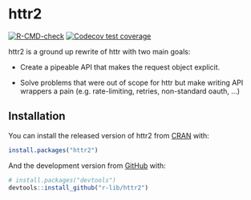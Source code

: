 
<!-- README.md is generated from README.Rmd. Please edit that file -->

# httr2

<!-- badges: start -->

[![R-CMD-check](https://github.com/r-lib/httr2/workflows/R-CMD-check/badge.svg)](https://github.com/r-lib/httr2/actions)
[![Codecov test
coverage](https://codecov.io/gh/r-lib/httr2/branch/master/graph/badge.svg)](https://codecov.io/gh/r-lib/httr2?branch=master)
<!-- badges: end -->

httr2 is a ground up rewrite of httr with two main goals:

-   Create a pipeable API that makes the request object explicit.

-   Solve problems that were out of scope for httr but make writing API
    wrappers a pain (e.g. rate-limiting, retries, non-standard oauth, …)

## Installation

You can install the released version of httr2 from
[CRAN](https://CRAN.R-project.org) with:

``` r
install.packages("httr2")
```

And the development version from [GitHub](https://github.com/) with:

``` r
# install.packages("devtools")
devtools::install_github("r-lib/httr2")
```

## 
